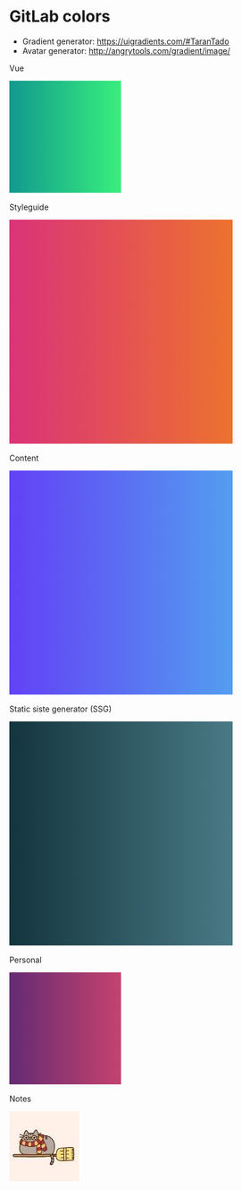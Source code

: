 # GitLab colors

- Gradient generator: https://uigradients.com/#TaranTado
- Avatar generator: http://angrytools.com/gradient/image/

Vue

![vue](attachments/vue.png)

Styleguide

![styleguide](attachments/styleguide.png)

Content

![content](attachments/content.png)

Static siste generator (SSG)

![ssg](attachments/ssg.png)

Personal

![personal](attachments/personal.png)

Notes

![notes](attachments/notes.jpeg)
